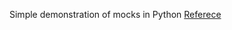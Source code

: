 Simple demonstration of mocks in Python
[Referece](https://www.toptal.com/python/an-introduction-to-mocking-in-python)
